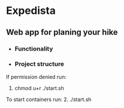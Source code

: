# Expedista
## Web app for planing your hike

* ### Functionality
	

* ### Project structure 

If permission denied run:
1. chmod u+r ./start.sh

To start containers run:
2. ./start.sh